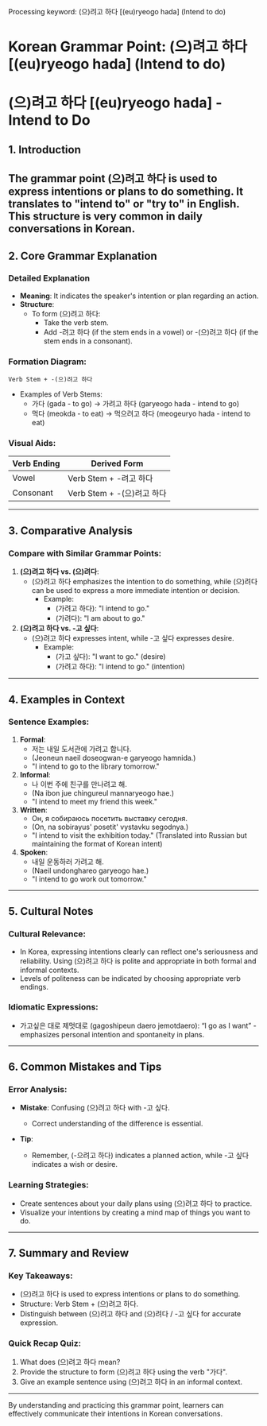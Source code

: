 Processing keyword: (으)려고 하다 [(eu)ryeogo hada] (Intend to do)
# Korean Grammar Point: (으)려고 하다 [(eu)ryeogo hada] (Intend to do)
# (으)려고 하다 [(eu)ryeogo hada] - Intend to Do
## 1. Introduction
The grammar point (으)려고 하다 is used to express intentions or plans to do something. It translates to "intend to" or "try to" in English. This structure is very common in daily conversations in Korean.
---
## 2. Core Grammar Explanation
### Detailed Explanation
- **Meaning**: It indicates the speaker's intention or plan regarding an action.
- **Structure**: 
  - To form (으)려고 하다:
    - Take the verb stem.
    - Add -려고 하다 (if the stem ends in a vowel) or -(으)려고 하다 (if the stem ends in a consonant).
    
### Formation Diagram:
```
Verb Stem + -(으)려고 하다
```
- Examples of Verb Stems:
  - 가다 (gada - to go) → 가려고 하다 (garyeogo hada - intend to go)
  - 먹다 (meokda - to eat) → 먹으려고 하다 (meogeuryo hada - intend to eat)
### Visual Aids: 
| Verb Ending | Derived Form               |
|-------------|----------------------------|
| Vowel       | Verb Stem + -려고 하다     |
| Consonant   | Verb Stem + -(으)려고 하다  |
---
## 3. Comparative Analysis
### Compare with Similar Grammar Points:
1. **(으)려고 하다 vs. (으)려다**: 
   - (으)려고 하다 emphasizes the intention to do something, while (으)려다 can be used to express a more immediate intention or decision. 
     - Example: 
       - (가려고 하다): "I intend to go."
       - (가려다): "I am about to go."
2. **(으)려고 하다 vs. -고 싶다**: 
   - (으)려고 하다 expresses intent, while -고 싶다 expresses desire.
     - Example:
       - (가고 싶다): "I want to go." (desire)
       - (가려고 하다): "I intend to go." (intention)
---
## 4. Examples in Context
### Sentence Examples:
1. **Formal**: 
   - 저는 내일 도서관에 가려고 합니다.  
   - (Jeoneun naeil doseogwan-e garyeogo hamnida.)  
   - "I intend to go to the library tomorrow."
2. **Informal**: 
   - 나 이번 주에 친구를 만나려고 해.  
   - (Na ibon jue chingureul mannaryeogo hae.)  
   - "I intend to meet my friend this week."
3. **Written**: 
   - Он, я собираюсь посетить выставку сегодня.  
   - (On, na sobirayus' posetit' vystavku segodnya.)  
   - "I intend to visit the exhibition today." (Translated into Russian but maintaining the format of Korean intent)
4. **Spoken**: 
   - 내일 운동하러 가려고 해.  
   - (Naeil undonghareo garyeogo hae.)  
   - "I intend to go work out tomorrow."
---
## 5. Cultural Notes
### Cultural Relevance:
- In Korea, expressing intentions clearly can reflect one's seriousness and reliability. Using (으)려고 하다 is polite and appropriate in both formal and informal contexts.
- Levels of politeness can be indicated by choosing appropriate verb endings. 
### Idiomatic Expressions:
- 가고싶은 대로 제멋대로 (gagoshipeun daero jemotdaero): “I go as I want” - emphasizes personal intention and spontaneity in plans.
---
## 6. Common Mistakes and Tips
### Error Analysis:
- **Mistake**: Confusing (으)려고 하다 with -고 싶다.
  - Correct understanding of the difference is essential.
  
- **Tip**: 
  - Remember, (-으려고 하다) indicates a planned action, while -고 싶다 indicates a wish or desire.
### Learning Strategies:
- Create sentences about your daily plans using (으)려고 하다 to practice.
- Visualize your intentions by creating a mind map of things you want to do.
---
## 7. Summary and Review
### Key Takeaways:
- (으)려고 하다 is used to express intentions or plans to do something.
- Structure: Verb Stem + (으)려고 하다.
- Distinguish between (으)려고 하다 and (으)려다 / -고 싶다 for accurate expression.
### Quick Recap Quiz:
1. What does (으)려고 하다 mean?
2. Provide the structure to form (으)려고 하다 using the verb "가다".
3. Give an example sentence using (으)려고 하다 in an informal context.
---
By understanding and practicing this grammar point, learners can effectively communicate their intentions in Korean conversations.
